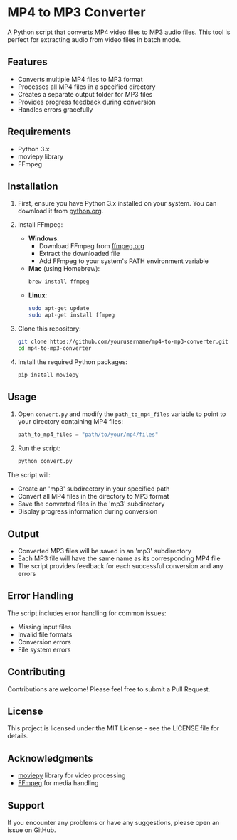 # MP4 to MP3 Converter

A Python script that converts MP4 video files to MP3 audio files. This tool is perfect for extracting audio from video files in batch mode.

## Features

-   Converts multiple MP4 files to MP3 format
-   Processes all MP4 files in a specified directory
-   Creates a separate output folder for MP3 files
-   Provides progress feedback during conversion
-   Handles errors gracefully

## Requirements

-   Python 3.x
-   moviepy library
-   FFmpeg

## Installation

1. First, ensure you have Python 3.x installed on your system. You can download it from [python.org](https://www.python.org/downloads/).

2. Install FFmpeg:

    - **Windows**:
        - Download FFmpeg from [ffmpeg.org](https://ffmpeg.org/download.html)
        - Extract the downloaded file
        - Add FFmpeg to your system's PATH environment variable
    - **Mac** (using Homebrew):
        ```bash
        brew install ffmpeg
        ```
    - **Linux**:
        ```bash
        sudo apt-get update
        sudo apt-get install ffmpeg
        ```

3. Clone this repository:

    ```bash
    git clone https://github.com/yourusername/mp4-to-mp3-converter.git
    cd mp4-to-mp3-converter
    ```

4. Install the required Python packages:
    ```bash
    pip install moviepy
    ```

## Usage

1. Open `convert.py` and modify the `path_to_mp4_files` variable to point to your directory containing MP4 files:

    ```python
    path_to_mp4_files = "path/to/your/mp4/files"
    ```

2. Run the script:
    ```bash
    python convert.py
    ```

The script will:

-   Create an 'mp3' subdirectory in your specified path
-   Convert all MP4 files in the directory to MP3 format
-   Save the converted files in the 'mp3' subdirectory
-   Display progress information during conversion

## Output

-   Converted MP3 files will be saved in an 'mp3' subdirectory
-   Each MP3 file will have the same name as its corresponding MP4 file
-   The script provides feedback for each successful conversion and any errors

## Error Handling

The script includes error handling for common issues:

-   Missing input files
-   Invalid file formats
-   Conversion errors
-   File system errors

## Contributing

Contributions are welcome! Please feel free to submit a Pull Request.

## License

This project is licensed under the MIT License - see the LICENSE file for details.

## Acknowledgments

-   [moviepy](https://zulko.github.io/moviepy/) library for video processing
-   [FFmpeg](https://ffmpeg.org/) for media handling

## Support

If you encounter any problems or have any suggestions, please open an issue on GitHub.
